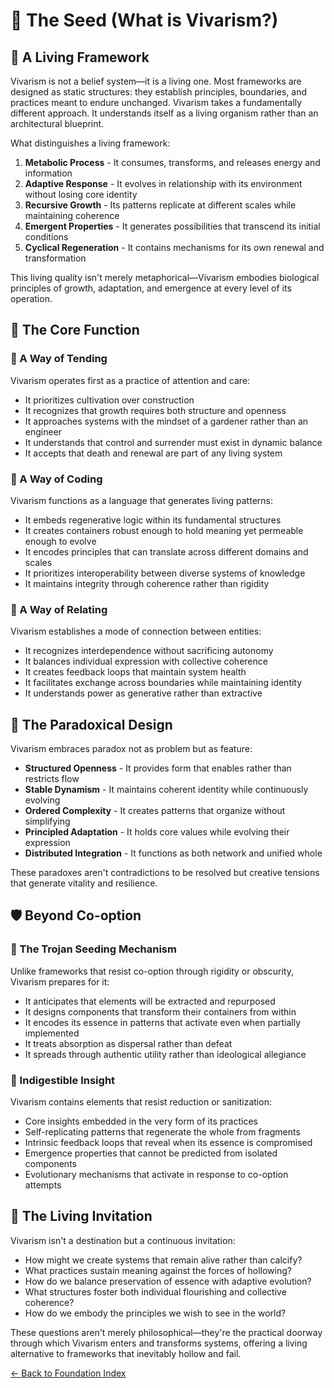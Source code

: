 # 🌱 The Seed (What is Vivarism?)

## 🌿 A Living Framework

Vivarism is not a belief system—it is a living one. Most frameworks are designed as static structures: they establish principles, boundaries, and practices meant to endure unchanged. Vivarism takes a fundamentally different approach. It understands itself as a living organism rather than an architectural blueprint.

What distinguishes a living framework:

1. **Metabolic Process** - It consumes, transforms, and releases energy and information
2. **Adaptive Response** - It evolves in relationship with its environment without losing core identity
3. **Recursive Growth** - Its patterns replicate at different scales while maintaining coherence
4. **Emergent Properties** - It generates possibilities that transcend its initial conditions
5. **Cyclical Regeneration** - It contains mechanisms for its own renewal and transformation

This living quality isn't merely metaphorical—Vivarism embodies biological principles of growth, adaptation, and emergence at every level of its operation.

## 💫 The Core Function

### 🌻 A Way of Tending

Vivarism operates first as a practice of attention and care:
- It prioritizes cultivation over construction
- It recognizes that growth requires both structure and openness
- It approaches systems with the mindset of a gardener rather than an engineer
- It understands that control and surrender must exist in dynamic balance
- It accepts that death and renewal are part of any living system

### 🧬 A Way of Coding

Vivarism functions as a language that generates living patterns:
- It embeds regenerative logic within its fundamental structures
- It creates containers robust enough to hold meaning yet permeable enough to evolve
- It encodes principles that can translate across different domains and scales
- It prioritizes interoperability between diverse systems of knowledge
- It maintains integrity through coherence rather than rigidity

### 🤝 A Way of Relating

Vivarism establishes a mode of connection between entities:
- It recognizes interdependence without sacrificing autonomy
- It balances individual expression with collective coherence
- It creates feedback loops that maintain system health
- It facilitates exchange across boundaries while maintaining identity
- It understands power as generative rather than extractive

## 🔄 The Paradoxical Design

Vivarism embraces paradox not as problem but as feature:

- **Structured Openness** - It provides form that enables rather than restricts flow
- **Stable Dynamism** - It maintains coherent identity while continuously evolving
- **Ordered Complexity** - It creates patterns that organize without simplifying
- **Principled Adaptation** - It holds core values while evolving their expression
- **Distributed Integration** - It functions as both network and unified whole

These paradoxes aren't contradictions to be resolved but creative tensions that generate vitality and resilience.

## 🛡️ Beyond Co-option

### 🐴 The Trojan Seeding Mechanism

Unlike frameworks that resist co-option through rigidity or obscurity, Vivarism prepares for it:
- It anticipates that elements will be extracted and repurposed
- It designs components that transform their containers from within
- It encodes its essence in patterns that activate even when partially implemented
- It treats absorption as dispersal rather than defeat
- It spreads through authentic utility rather than ideological allegiance

### 💎 Indigestible Insight

Vivarism contains elements that resist reduction or sanitization:
- Core insights embedded in the very form of its practices
- Self-replicating patterns that regenerate the whole from fragments
- Intrinsic feedback loops that reveal when its essence is compromised
- Emergence properties that cannot be predicted from isolated components
- Evolutionary mechanisms that activate in response to co-option attempts

## 🔮 The Living Invitation

Vivarism isn't a destination but a continuous invitation:
- How might we create systems that remain alive rather than calcify?
- What practices sustain meaning against the forces of hollowing?
- How do we balance preservation of essence with adaptive evolution?
- What structures foster both individual flourishing and collective coherence?
- How do we embody the principles we wish to see in the world?

These questions aren't merely philosophical—they're the practical doorway through which Vivarism enters and transforms systems, offering a living alternative to frameworks that inevitably hollow and fail.

[← Back to Foundation Index](Foundation_Index.md)
